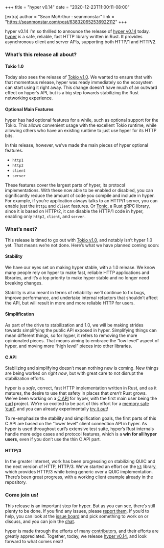 +++
title = "hyper v0.14"
date = "2020-12-23T11:00:11-08:00"

[extra]
author = "Sean McArthur : seanmonstar"
link = "https://seanmonstar.com/post/638320652536922112"
+++
<p>hyper v0.14
I&rsquo;m so thrilled to announce the release of <a href="https://github.com/hyperium/hyper/releases/tag/v0.14.0">hyper v0.14</a> today. <a href="https://hyper.rs">hyper</a> is a safe, reliable, fast HTTP library written in Rust. It provides asynchronous client and server APIs, supporting both HTTP/1 and HTTP/2.</p>

<h3>What&rsquo;s this release all about?</h3>

<h4>Tokio 1.0</h4>

<p>Today also sees the release of <a href="https://tokio.rs/blog/2020-12-tokio-1-0">Tokio v1.0</a>. We wanted to ensure that with that momentous release, hyper was ready immediately so the ecosystem can start using it right away. This change doesn&rsquo;t have much of an outward effect on hyper&rsquo;s API, but is a big step towards stabilizing the Rust networking experience.</p>

<h4>Optional Main Features</h4>

<p>hyper has had optional features for a while, such as optional support for the Tokio. This allows convenient usage with the excellent Tokio runtime, while allowing others who have an existing runtime to just use hyper for its HTTP bits.</p>

<p>In this release, however, we&rsquo;ve made the main pieces of hyper optional features.</p>

<ul><li><code>http1</code></li>
<li><code>http2</code></li>
<li><code>client</code></li>
<li><code>server</code></li>
</ul><p>These features cover the largest parts of hyper, its protocol implementations. With these now able to be enabled or disabled, you can significantly reduce the amount of code you compile and include in hyper. For example, if you&rsquo;re application always talks to an HTTP/1 server, you can enable just the <code>http1</code> and <code>client</code> features. Or <a href="https://github.com/hyperium/tonic">Tonic</a>, a Rust gRPC library, since it is based on HTTP/2, it can disable the HTTP/1 code in hyper, enabling only <code>http2</code>, <code>client</code>, and <code>server</code>.</p>

<h3>What&rsquo;s next?</h3>

<p>This release is timed to go out with <a href="https://tokio.rs/blog/2020-12-tokio-1-0">Tokio v1.0</a>, and notably isn&rsquo;t hyper 1.0 yet. That means we&rsquo;re not done. Here&rsquo;s what we have planned coming soon:</p>

<h4>Stability</h4>

<p>We have our eyes set on making hyper stable, with a 1.0 release. We know many people rely on hyper to make fast, reliable HTTP applications and libraries, and it&rsquo;s a top priority to make hyper stable and no longer need breaking changes.</p>

<p>Stability is also meant in terms of reliability: we&rsquo;ll continue to fix bugs, improve performance, and undertake internal refactors that shouldn&rsquo;t affect the API, but will result in more and more reliable HTTP for users.</p>

<h4>Simplification</h4>

<p>As part of the drive to stabilization and 1.0, we will be making strides towards simplifying the public API exposed in hyper. Simplifying things can mean different things, so for hyper, it refers to removing the more opinionated pieces. That means aiming to embrace the &ldquo;low level&rdquo; aspect of hyper, and moving more &ldquo;high level&rdquo; pieces into other libraries.</p>

<h4>C API</h4>

<p>Stabilizing and simplifying doesn&rsquo;t mean nothing new is coming. New things are being worked on <em>right now</em>, but with great care to not disrupt the stabilization efforts.</p>

<p>hyper is a <em>safe</em>, correct, fast HTTP implementation written in Rust, and as it matures, the desire to use that safety in places that <em>aren&rsquo;t</em> Rust grows. We&rsquo;ve been working on a <a href="https://github.com/hyperium/hyper/pull/2278">C API</a> for hyper, with the first main user being the <a href="https://daniel.haxx.se/blog/2020/10/09/rust-in-curl-with-hyper/">curl</a> project. We&rsquo;re so excited to be part of this effort for a <a href="https://www.abetterinternet.org/post/memory-safe-curl/">memory safe &lsquo;curl&rsquo;</a>, and you can already experimentally <a href="https://github.com/curl/curl/wiki/Hyper">try it out</a>!</p>

<p>To re-emphasize the stability and simplification goals, the first parts of this C API are based on the &ldquo;lower level&rdquo; client connection API in hyper. As hyper is used throughout curl&rsquo;s extensive test suite, hyper&rsquo;s Rust internals handle more edge cases and protocol features, which is a <strong>win for all hyper users</strong>, even if you don&rsquo;t use the thin C API part.</p>

<h4>HTTP/3</h4>

<p>In the greater Internet, work has been progressing on stabilizing QUIC and the next version of HTTP, HTTP/3. We&rsquo;ve started an effort on the <a href="https://github.com/hyperium/h3"><code>h3</code></a> library, which provides HTTP/3 while being generic over a QUIC implementation. There&rsquo;s been great progress, with a working client example already in the repository.</p>

<h3>Come join us!</h3>

<p>This release is an important step for hyper. But as you can see, there&rsquo;s still plenty to be done. If you find any issues, please <a href="https://github.com/hyperium/hyper/issues">report them</a>. If you&rsquo;d to help, you can look at the <a href="https://github.com/hyperium/hyper/issues">issue board</a> and pick something to work on or discuss, and you can join the <a href="https://discord.gg/kkwpueZ">chat</a>.</p>

<p>hyper is made through the efforts of many <a href="https://github.com/hyperium/hyper/graphs/contributors">contributors</a>, and their efforts are greatly appreciated. Together, today, we release <a href="https://github.com/hyperium/hyper/releases/tag/v0.14.0">hyper v0.14</a>, and look forward to what comes next!</p>